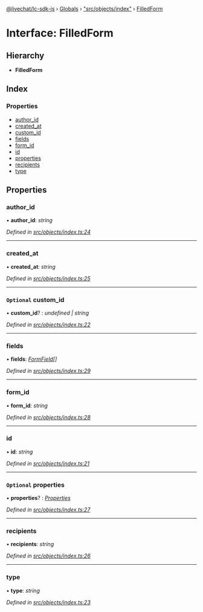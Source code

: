 [@livechat/lc-sdk-js](../README.md) › [Globals](../globals.md) › ["src/objects/index"](../modules/_src_objects_index_.md) › [FilledForm](_src_objects_index_.filledform.md)

# Interface: FilledForm

## Hierarchy

* **FilledForm**

## Index

### Properties

* [author_id](_src_objects_index_.filledform.md#author_id)
* [created_at](_src_objects_index_.filledform.md#created_at)
* [custom_id](_src_objects_index_.filledform.md#optional-custom_id)
* [fields](_src_objects_index_.filledform.md#fields)
* [form_id](_src_objects_index_.filledform.md#form_id)
* [id](_src_objects_index_.filledform.md#id)
* [properties](_src_objects_index_.filledform.md#optional-properties)
* [recipients](_src_objects_index_.filledform.md#recipients)
* [type](_src_objects_index_.filledform.md#type)

## Properties

###  author_id

• **author_id**: *string*

*Defined in [src/objects/index.ts:24](https://github.com/livechat/lc-sdk-js/blob/04572ce/src/objects/index.ts#L24)*

___

###  created_at

• **created_at**: *string*

*Defined in [src/objects/index.ts:25](https://github.com/livechat/lc-sdk-js/blob/04572ce/src/objects/index.ts#L25)*

___

### `Optional` custom_id

• **custom_id**? : *undefined | string*

*Defined in [src/objects/index.ts:22](https://github.com/livechat/lc-sdk-js/blob/04572ce/src/objects/index.ts#L22)*

___

###  fields

• **fields**: *[FormField](_src_objects_index_.formfield.md)[]*

*Defined in [src/objects/index.ts:29](https://github.com/livechat/lc-sdk-js/blob/04572ce/src/objects/index.ts#L29)*

___

###  form_id

• **form_id**: *string*

*Defined in [src/objects/index.ts:28](https://github.com/livechat/lc-sdk-js/blob/04572ce/src/objects/index.ts#L28)*

___

###  id

• **id**: *string*

*Defined in [src/objects/index.ts:21](https://github.com/livechat/lc-sdk-js/blob/04572ce/src/objects/index.ts#L21)*

___

### `Optional` properties

• **properties**? : *[Properties](_src_objects_index_.properties.md)*

*Defined in [src/objects/index.ts:27](https://github.com/livechat/lc-sdk-js/blob/04572ce/src/objects/index.ts#L27)*

___

###  recipients

• **recipients**: *string*

*Defined in [src/objects/index.ts:26](https://github.com/livechat/lc-sdk-js/blob/04572ce/src/objects/index.ts#L26)*

___

###  type

• **type**: *string*

*Defined in [src/objects/index.ts:23](https://github.com/livechat/lc-sdk-js/blob/04572ce/src/objects/index.ts#L23)*
